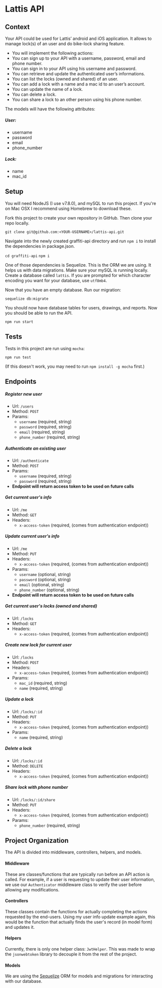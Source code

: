 # Lattis API

## Context
Your API could be used for Lattis’ android and iOS application. It allows to manage lock(s) of an
user and do bike-lock sharing feature.

- You will implement the following actions:
- You can sign up to your API with a username, password, email and phone number.
- You can sign in to your API using his username and password.
- You can retrieve and update the authenticated user’s informations.
- You can list the locks (owned and shared) of an user.
- You can add a lock with a name and a mac id to an user’s account.
- You can update the name of a lock.
- You can delete a lock.
- You can share a lock to an other person using his phone number.

The models will have the following attributes:

##### User:
- username
- password
- email
- phone_number

##### Lock:
- name
- mac_id

## Setup
You will need NodeJS (I use v7.8.0), and mySQL to run this project. If you're on Mac OSX I recommend using Homebrew to download these.

Fork this project to create your own repository in GitHub. Then clone your repo locally.

`git clone git@github.com:<YOUR-USERNAME>/lattis-api.git`

Navigate into the newly created graffiti-api directory and run `npm i` to install the dependencies in package.json.

`cd graffiti-api`
`npm i`

One of those dependencies is Sequelize. This is the ORM we are using. It helps us with data migrations. Make sure your mySQL is running locally. Create a database called `lattis`. If you are prompted for which character encoding you want for your database, use `utf8mb4`.

Now that you have an empty database. Run our migration:

`sequelize db:migrate`

You should now have database tables for users, drawings, and reports. Now you should be able to run the API.

`npm run start`

## Tests
Tests in this project are run using `mocha`:

`npm run test`

(If this doesn't work, you may need to run `npm install -g mocha` first.)

## Endpoints
  ##### Register new user
  - Url: `/users`
  - Method: `POST`
  - Params:
    - `username` (required, string)
    - `password` (required, string)
    - `email` (required, string)
    - `phone_number` (required, string)
    
  ##### Authenticate an existing user
  - Url: `/authenticate`
  - Method: `POST`
  - Params:
    - `username` (required, string)
    - `password` (required, string)
  - __Endpoint will return access token to be used on future calls__
  
  ##### Get current user's info
  - Url: `/me`
  - Method: `GET`
  - Headers:
    - `x-access-token` (required, (comes from authentication endpoint))
    
  ##### Update current user's info
  - Url: `/me`
  - Method: `PUT`
  - Headers:
    - `x-access-token` (required, (comes from authentication endpoint))
  - Params:
    - `username` (optional, string)
    - `password` (optional, string)
    - `email` (optional, string)
    - `phone_number` (optional, string)
  - __Endpoint will return access token to be used on future calls__
    
  ##### Get current user's locks (owned and shared)
  - Url: `/locks`
  - Method: `GET`
  - Headers:
    - `x-access-token` (required, (comes from authentication endpoint))
    
  ##### Create new lock for current user
  - Url: `/locks`
  - Method: `POST`
  - Headers:
    - `x-access-token` (required, (comes from authentication endpoint))
  - Params:
    - `mac_id` (required, string)
    - `name` (required, string)
    
  ##### Update a lock
  - Url: `/locks/:id`
  - Method: `PUT`
  - Headers:
    - `x-access-token` (required, (comes from authentication endpoint))
  - Params:
    - `name` (required, string)
    
  ##### Delete a lock
  - Url: `/locks/:id`
  - Method: `DELETE`
  - Headers:
    - `x-access-token` (required, (comes from authentication endpoint))
    
  ##### Share lock with phone number
  - Url: `/locks/:id/share`
  - Method: `PUT`
  - Headers:
    - `x-access-token` (required, (comes from authentication endpoint))
  - Params:
    - `phone_number` (required, string)

## Project Organization
The API is divided into middleware, controllers, helpers, and models.

#### Middleware
These are classes/functions that are typically run before an API action is called. For example, if a user is requesting to update their user information, we use our `Authenticator` middleware class to verify the user before allowing any modifications.

#### Controllers
These classes contain the functions for actually completing the actions requested by the end-users. Using my user info update example again, this would be the function that actually finds the user's record (in model form) and updates it.

#### Helpers
Currently, there is only one helper class: `JwtHelper`. This was made to wrap the `jsonwebtoken` library to decouple it from the rest of the project.

#### Models
We are using the [Sequelize](http://docs.sequelizejs.com/en/v3/) ORM for models and migrations for interacting with our database.
